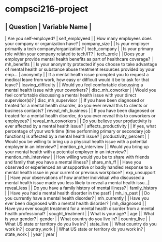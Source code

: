 # compsci216-project

| Question | Variable Name |
-------------------------------
| Are you self-employed? | self_employeed |
| How many employees does your company or organization have?	| company_size |
| Is your employer primarily a tech company/organization? |	tech_company |
| Is your primary role within your company related to tech/IT? |	tech_prole |
| Does your employer provide mental health benefits as part of healthcare coverage? |	mh_benefits |
| Is your anonymity protected if you choose to take advantage of mental health or substance abuse treatment resources provided by your emp...	| anonymity |
|	If a mental health issue prompted you to request a medical leave from work, how easy or difficult would it be to ask for that leave?	| leaving_difficulty |
|	Would you feel comfortable discussing a mental health issue with your coworkers? |	disc_mh_coworker |
|	Would you feel comfortable discussing a mental health issue with your direct supervisor(s)? |	disc_mh_supervisor |
|	If you have been diagnosed or treated for a mental health disorder, do you ever reveal this to clients or business contacts? |	reveal_mh_business |
|	If you have been diagnosed or treated for a mental health disorder, do you ever reveal this to coworkers or employees? |	reveal_mh_coworkers |
|	Do you believe your productivity is ever affected by a mental health issue?	| affects_productivity |
|	If yes, what percentage of your work time (time performing primary or secondary job functions) is affected by a mental health issue? |	productivity_percent |
|	Would you be willing to bring up a physical health issue with a potential employer in an interview?	| mention_ph_interview |
|	Would you bring up your mental health with a potential employer in an interview?	| mention_mh_interview |
|	How willing would you be to share with friends and family that you have a mental illness? |	share_mh_ff |
|	Have you observed or experienced an unsupportive or badly handled response to a mental health issue in your current or previous workplace?	| exp_unsupport |
|	Have your observations of how another individual who discussed a mental health issue made you less likely to reveal a mental health issu...|	reveal_less |
|	Do you have a family history of mental illness? |	family_history |
|	Have you had a mental health disorder in the past? |	mh_in_past |
|	Do you currently have a mental health disorder?	| mh_currently |
|	Have you ever been diagnosed with a mental health disorder? |	mh_diagnosed |
|	Have you ever sought treatment for a mental health disorder from a mental health professional? |	sought_treatment |
|	What is your age?	| age |
|	What is your gender?	| gender |
|	What country do you live in? |	country_live |
|	What US state or territory do you live in? |	state_live |
|	What country do you work in? |	country_work |
|	What US state or territory do you work in? |	state_work |
|	year	| year |

